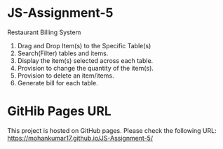 # JS-Assignment-5
Restaurant Billing System

1. Drag and Drop Item(s) to the Specific Table(s)
2. Search(Filter) tables and items.
3. Display the item(s) selected across each table.
4. Provision to change the quantity of the item(s).
5. Provision to delete an item/items.
6. Generate bill for each table.

# GitHib Pages URL
This project is hosted on GitHub pages. Please check the following URL: https://mohankumar17.github.io/JS-Assignment-5/

